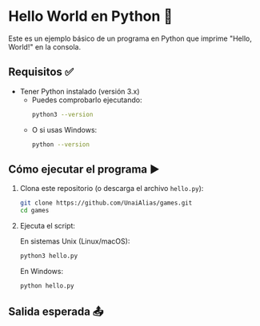 # Hello World en Python 🐍

Este es un ejemplo básico de un programa en Python que imprime "Hello, World!" en la consola.

## Requisitos ✅

- Tener Python instalado (versión 3.x)
  - Puedes comprobarlo ejecutando:
    ```bash
    python3 --version
    ```
  - O si usas Windows:
    ```bash
    python --version
    ```

## Cómo ejecutar el programa ▶️

1. Clona este repositorio (o descarga el archivo `hello.py`):

    ```bash
    git clone https://github.com/UnaiAlias/games.git
    cd games
    ```

2. Ejecuta el script:

    En sistemas Unix (Linux/macOS):
    ```bash
    python3 hello.py
    ```

    En Windows:
    ```bash
    python hello.py
    ```

## Salida esperada 📤


